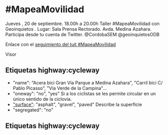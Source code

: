 # #MapeaMovilidad

Jueves , 20 de septiembre. 18.00h a 20.00h Taller #MapeaMovilidad con Geoinquietos . Lugar: Sala Prensa Rectorado. Avda. Medina Azahara. Participa desde tu cuenta de Twitter. @CordobaSEM @geoinquietosODB

Enlace con el [seguimiento del tuit #MapeaMovilidad](https://twitter.com/search?f=tweets&vertical=default&q=%23mapeamovilidad&src=typd&lang=es)

Visor

## Etiquetas highway:cycleway

- "name": "Acera bici Gran Vía Parque a Medina Azahara", "Carril bici C/ Pablo Picasso", "Via Verde de la Campina"...
- "oneway": "no", "yes" Si a los ciclistas se les permite circular en un único sentido de la ciclovía.
- ["surface"]([https://wiki.openstreetmap.org/wiki/ES:Key:surface]): "asphalt",  "gravel", "paved" Describe la superficie
- "segregated": "no"

## Etiquetas highway:cycleway
